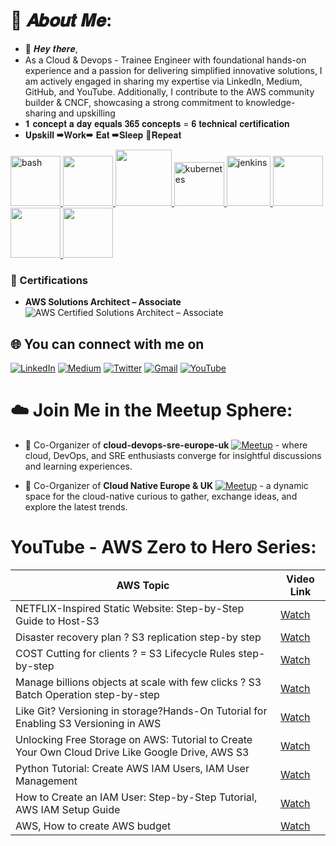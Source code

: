 # 💫 𝑨𝒃𝒐𝒖𝒕 𝑴𝒆:
- 👋 𝑯𝒆𝒚 𝒕𝒉𝒆𝒓𝒆,
- As a Cloud & Devops - Trainee Engineer with foundational hands-on experience and a passion for delivering simplified innovative solutions, I am actively engaged in sharing my expertise via LinkedIn, Medium, GitHub, and YouTube. Additionally, I contribute to the AWS community builder & CNCF, showcasing a strong commitment to knowledge-sharing and upskilling
- 𝟏 𝐜𝐨𝐧𝐜𝐞𝐩𝐭 𝐚 𝐝𝐚𝐲 𝐞𝐪𝐮𝐚𝐥𝐬 𝟑𝟔𝟓 𝐜𝐨𝐧𝐜𝐞𝐩𝐭𝐬 = 𝟔 𝐭𝐞𝐜𝐡𝐧𝐢𝐜𝐚𝐥 𝐜𝐞𝐫𝐭𝐢𝐟𝐢𝐜𝐚𝐭𝐢𝐨𝐧
- 𝐔𝐩𝐬𝐤𝐢𝐥𝐥 ➡𝐖𝐨𝐫𝐤➡ 𝐄𝐚𝐭 ➡𝐒𝐥𝐞𝐞𝐩 🔄𝐑𝐞𝐩𝐞𝐚𝐭
<p float="left">
  <a href="https://www.gnu.org/software/bash/" target="_blank" rel="noreferrer"> 
    <img src="https://www.vectorlogo.zone/logos/gnu_bash/gnu_bash-icon.svg" alt="bash" width="80" height="80"/> 
  </a>
  <a href="https://aws.amazon.com/" target="_blank" >
    <img src="https://raw.githubusercontent.com/itsksaurabh/itsksaurabh/master/assets/aws.gif"  height="80" />
  </a>
  <a href="https://www.docker.com/" target="_blank" >
    <img src="https://raw.githubusercontent.com/itsksaurabh/itsksaurabh/master/assets/docker.gif"  height="90" /> 
  </a>
  <a href="https://kubernetes.io" target="_blank" rel="noreferrer"> 
    <img src="https://www.vectorlogo.zone/logos/kubernetes/kubernetes-icon.svg" alt="kubernetes" width="80" height="70"/> 
  </a>
  <a href="https://www.jenkins.io" target="_blank" rel="noreferrer"> 
    <img src="https://www.vectorlogo.zone/logos/jenkins/jenkins-icon.svg" alt="jenkins" width="70" height="80"/>
  </a>
  <a href="https://prometheus.io/" target="_blank" >
    <img src="https://raw.githubusercontent.com/itsksaurabh/itsksaurabh/master/assets/prometheus.gif" height="80" />
  </a>
  <a href="https://docs.gitlab.com/ee/ci/" target="_blank" >
    <img src="https://raw.githubusercontent.com/itsksaurabh/itsksaurabh/master/assets/cicd.gif"  height="80" />
  </a>
  <a href="https://python.org/" target="_blank" >
    <img src="https://media1.giphy.com/media/KAq5w47R9rmTuvWOWa/giphy.gif"  height="80" />
  </a>
</p>
  
### 🏅 Certifications
- **AWS Solutions Architect – Associate**
![AWS Certified Solutions Architect – Associate](https://img.shields.io/badge/AWS-Solutions_Architect_Associate-orange?logo=amazon-aws&logoColor=white)


## 🌐 You can connect with me on

[![LinkedIn](https://img.shields.io/badge/LinkedIn-%230077B5.svg?logo=linkedin&logoColor=white)](https://www.linkedin.com/in/ajay-bj/)
[![Medium](https://img.shields.io/badge/Medium-12100E?logo=medium&logoColor=white)](https://medium.com/@ajay-bj)
[![Twitter](https://img.shields.io/badge/Twitter-%231DA1F2.svg?logo=Twitter&logoColor=white)](https://twitter.com/ajay_bj_)
[![Gmail](https://img.shields.io/badge/Gmail-%23D14836.svg?logo=Gmail&logoColor=white)](mailto:ajaybj969@gmail.com)
[![YouTube](https://img.shields.io/badge/YouTube-%23FF0000.svg?logo=YouTube&logoColor=white)](https://www.youtube.com/@ajay_bj/videos)

</div>

# ☁️ Join Me in the Meetup Sphere:

- :rocket: Co-Organizer of **cloud-devops-sre-europe-uk** [![Meetup](https://img.shields.io/badge/Meetup-%23ED1C40.svg?logo=Meetup&logoColor=white)](https://www.meetup.com/cloud-devops-sre-europe-uk/) - where cloud, DevOps, and SRE enthusiasts converge for insightful discussions and learning experiences.

- :partying_face: Co-Organizer of **Cloud Native Europe & UK** [![Meetup](https://img.shields.io/badge/Meetup-%23ED1C40.svg?logo=Meetup&logoColor=white)](https://www.meetup.com/cloud-native-europe-uk/) - a dynamic space for the cloud-native curious to gather, exchange ideas, and explore the latest trends.

# YouTube - AWS Zero to Hero Series:

| AWS Topic | Video Link |
|---------|------------|
| NETFLIX-Inspired Static Website: Step-by-Step Guide to Host-S3 | [Watch](https://www.youtube.com/watch?v=AgfP5xQBres&t=1s) |
| Disaster recovery plan ? S3 replication step-by step | [Watch](https://www.youtube.com/watch?v=dAcqmkmlNvs&t=184s) |
| COST Cutting for clients ? = S3 Lifecycle Rules step-by-step | [Watch](https://www.youtube.com/watch?v=RUGlGGTcVw0&t=4s) |
| Manage billions objects at scale with few clicks ? S3 Batch Operation step-by-step | [Watch](https://www.youtube.com/watch?v=x5qeX_Z3BFI&t=16s) |
| Like Git? Versioning in storage?Hands-On Tutorial for Enabling S3 Versioning in AWS|[Watch](https://www.youtube.com/watch?v=V4vM-lUofuo&t=7s) |
| Unlocking Free Storage on AWS: Tutorial to Create Your Own Cloud Drive Like Google Drive, AWS S3 |[Watch](https://www.youtube.com/watch?v=qk6FfFxFxv0&t=7s) |
| Python Tutorial: Create AWS IAM Users, IAM User Management |                                       [Watch](https://www.youtube.com/watch?v=2VzkuHIU8lk&t=49s) |
| How to Create an IAM User: Step-by-Step Tutorial, AWS IAM Setup Guide |                            [Watch](https://www.youtube.com/watch?v=rxTwRaOc3ag&t=66s) |
| AWS, How to create AWS budget |                                                          [Watch](https://www.youtube.com/watch?v=r2QQL01Hpg0) |
</div>
